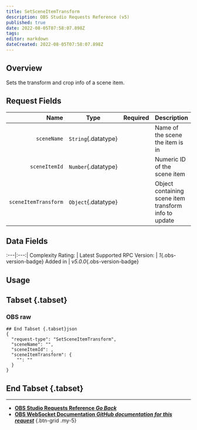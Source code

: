 ```yaml
---
title: SetSceneItemTransform
description: OBS Studio Requests Reference (v5)
published: true
date: 2022-08-05T07:58:07.898Z
tags: 
editor: markdown
dateCreated: 2022-08-05T07:58:07.898Z
---
```


## Overview
Sets the transform and crop info of a scene item.

## Request Fields
Name | Type | Required| Description |
----:|:----:|:-------:|:------------|
`sceneName` | `String`{.datatype} | <i class="mdi mdi-check-bold"></i> | Name of the scene the item is in
`sceneItemId` | `Number`{.datatype} | <i class="mdi mdi-check-bold"></i> | Numeric ID of the scene item | `>= 0`{.datatype}
`sceneItemTransform` | `Object`{.datatype} | <i class="mdi mdi-check-bold"></i> | Object containing scene item transform info to update

## Data Fields
:---|:---:|
Complexity Rating: | <span class="stars stars--3"></span>
Latest Supported RPC Version: | *1*{.obs-version-badge}
Added in | *v5.0.0*{.obs-version-badge}

## Usage
## Tabset {.tabset}
### OBS raw
```
## End Tabset {.tabset}json
{
  "request-type": "SetSceneItemTransform",
  "sceneName": "",
  "sceneItemId": ,
  "sceneItemTransform": {
    "": ""
  }
}
```
## End Tabset {.tabset}

---

- [<i class="mdi mdi-chevron-left"></i>**OBS Studio Requests Reference *Go Back***](/en/Broadcasters/OBS/Requests)
- [<i class="mdi mdi-github"></i> **OBS WebSocket Documentation *GitHub documentation for this request***](https://github.com/obsproject/obs-websocket/blob/master/docs/generated/protocol.md#setsceneitemtransform)
{.btn-grid .my-5}